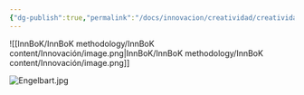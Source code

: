 ```yaml
---
{"dg-publish":true,"permalink":"/docs/innovacion/creatividad/creatividad/","tags":[[["InnBoK"]],[["content"]]]}
---
```

![[InnBoK/InnBoK methodology/InnBoK content/Innovación/image.png\|InnBoK/InnBoK methodology/InnBoK content/Innovación/image.png]]


![Engelbart.jpg](/img/user/docs/Innovaci%C3%B3n/Engelbart.jpg)

